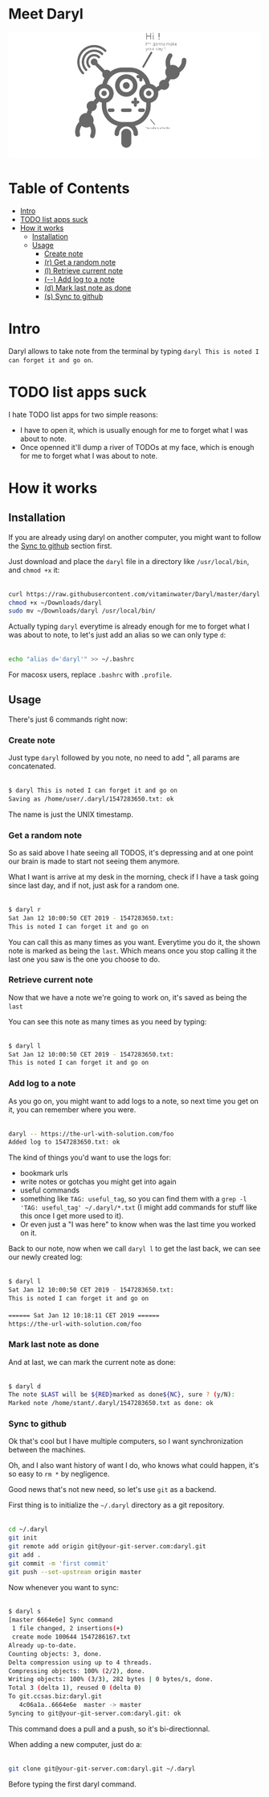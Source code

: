 # Meet Daryl

![Daryl](assets/daryl_pic.png?raw=true "Daryl")

Table of Contents
=================

   * [Intro](#intro)
   * [TODO list apps suck](#todo-list-apps-suck)
   * [How it works](#how-it-works)
      * [Installation](#installation)
      * [Usage](#usage)
         * [Create note](#create-note)
         * [(r) Get a random note](#get-a-random-note)
         * [(l) Retrieve current note](#retrieve-current-note)
         * [(--) Add log to a note](#add-log-to-a-note)
         * [(d) Mark last note as done](#mark-last-note-as-done)
         * [(s) Sync to github](#sync-to-github)

# Intro

Daryl allows to take note from the terminal by typing `daryl This is noted I can forget it and go on`.

# TODO list apps suck

I hate TODO list apps for two simple reasons:
- I have to open it, which is usually enough for me to forget what I was about to note.
- Once openned it'll dump a river of TODOs at my face, which is enough for me to forget what I was about to note.

# How it works

## Installation

If you are already using daryl on another computer, you might want to follow the [Sync to github](#sync-to-github) section first.

Just download and place the `daryl` file in a directory like `/usr/local/bin`, and `chmod +x` it:

```sh

curl https://raw.githubusercontent.com/vitaminwater/Daryl/master/daryl -o ~/Downloads/daryl
chmod +x ~/Downloads/daryl
sudo mv ~/Downloads/daryl /usr/local/bin/

```

Actually typing `daryl` everytime is already enough for me to forget what I was about to note, to let's just add an alias so we can only type `d`:

```sh

echo "alias d='daryl'" >> ~/.bashrc

```

For macosx users, replace `.bashrc` with `.profile`.

## Usage

There's just 6 commands right now:

### Create note

Just type `daryl` followed by you note, no need to add ", all params are concatenated.

```sh

$ daryl This is noted I can forget it and go on
Saving as /home/user/.daryl/1547283650.txt: ok

```

The name is just the UNIX timestamp.

### Get a random note

So as said above I hate seeing all TODOS, it's depressing and at one point our brain is made to start not seeing them anymore.

What I want is arrive at my desk in the morning, check if I have a task going since last day, and if not, just ask for a random one.

```sh

$ daryl r
Sat Jan 12 10:00:50 CET 2019 - 1547283650.txt:
This is noted I can forget it and go on

```

You can call this as many times as you want. Everytime you do it, the shown note is marked as being the `last`. Which means once you stop calling it the last one you saw is the one you choose to do.

### Retrieve current note

Now that we have a note we're going to work on, it's saved as being the `last`

You can see this note as many times as you need by typing:

```sh

$ daryl l
Sat Jan 12 10:00:50 CET 2019 - 1547283650.txt:
This is noted I can forget it and go on

```

### Add log to a note

As you go on, you might want to add logs to a note, so next time you get on it, you can remember where you were.

```sh

daryl -- https://the-url-with-solution.com/foo
Added log to 1547283650.txt: ok

```

The kind of things you'd want to use the logs for:
- bookmark urls
- write notes or gotchas you might get into again
- useful commands
- something like `TAG: useful_tag`, so you can find them with a `grep -l 'TAG: useful_tag' ~/.daryl/*.txt` (I might add commands for stuff like this once I get more used to it).
- Or even just a "I was here" to know when was the last time you worked on it.

Back to our note, now when we call `daryl l` to get the last back, we can see our newly created log:

```sh

$ daryl l
Sat Jan 12 10:00:50 CET 2019 - 1547283650.txt:
This is noted I can forget it and go on

====== Sat Jan 12 10:18:11 CET 2019 ======
https://the-url-with-solution.com/foo

```

### Mark last note as done

And at last, we can mark the current note as done:

```sh

$ daryl d
The note $LAST will be ${RED}marked as done${NC}, sure ? (y/N): 
Marked note /home/stant/.daryl/1547283650.txt as done: ok

```

### Sync to github

Ok that's cool but I have multiple computers, so I want synchronization between the machines.

Oh, and I also want history of want I do, who knows what could happen, it's so easy to `rm *` by negligence.

Good news that's not new need, so let's use `git` as a backend.

First thing is to initialize the `~/.daryl` directory as a git repository.

```sh

cd ~/.daryl
git init
git remote add origin git@your-git-server.com:daryl.git
git add .
git commit -m 'first commit'
git push --set-upstream origin master

```

Now whenever you want to sync:

```sh

$ daryl s
[master 6664e6e] Sync command
 1 file changed, 2 insertions(+)
 create mode 100644 1547286167.txt
Already up-to-date.
Counting objects: 3, done.
Delta compression using up to 4 threads.
Compressing objects: 100% (2/2), done.
Writing objects: 100% (3/3), 282 bytes | 0 bytes/s, done.
Total 3 (delta 1), reused 0 (delta 0)
To git.ccsas.biz:daryl.git
   4c06a1a..6664e6e  master -> master
Syncing to git@your-git-server.com:daryl.git: ok

```

This command does a pull and a push, so it's bi-directionnal.

When adding a new computer, just do a:

```sh

git clone git@your-git-server.com:daryl.git ~/.daryl

```

Before typing the first daryl command.
